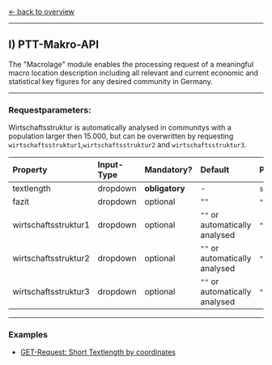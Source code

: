 [<- back to overview](README.md)
***

## I) PTT-Makro-API
The "Macrolage" module enables the processing request of a meaningful macro location description including all relevant and current economic and statistical key figures for any desired community in Germany.

***
### Requestparameters:
Wirtschaftsstruktur is automatically analysed in communitys with a population larger then 15.000, but can be overwritten by requesting `wirtschaftsstruktur1`,`wirtschaftsstruktur2` and `wirtschaftsstruktur3`.

| Property | Input-Type | Mandatory? | Default | Possible Values |
|:---|:---|:---|:---|:---|
| textlength | dropdown | <b>obligatory</b> | -| `short`,`long` |
| fazit | dropdown| optional | `""` | `""`,`sehr_gut`,`gut`,`mittel`,`maessig`,`schlecht` |
| wirtschaftsstruktur1 | dropdown| optional | `""` or automatically analysed | `""`,`keine_angabe`,`agrarwirtschaft`,`automobilindustrie`,`bahnindustrie`,`bergbau_und_rohstoffe`,`bio_und_gentechnologie`,`chemie_und_pharmazie`,`dienstleistung_und_handwerk`,`digitalwirtschaft`,`elektrotechnik_und_elektronikindustrie`,`energie_und_umwelt`,`ernaehrungsindustrie`,`feinkeramische_industrie`,`feinmechanik_und_optik`,`finanzwirtschaft`,`forschung_und_entwicklung`,`genussmittelindustrie`,`gesundheitswirtschaft`,`glasindustrie`,`handelsindustrie`,`high_tech_und_innovation`,`holz_und_moebelindustrie`,`informationstechnik_und_kommunikation`,`kautschukindustrie`,`kosmetikindustrie`,`kredit_und_versicherungsgewerbe`,`kultur_und_kreativwirtschaft`,`kunst_und_klebstoffindustrie`,`kunststoffindustrie`,`leder_warenindustrie`,`luft_und_raumfahrt`,`maritime_wirtschaft`,`maschinen_und_anlagenbau`,`medien_und_marketing`,`metallindustrie`,`papier_und_druckindustrie`,`pflegewirtschaft`,`post_und_kuriergewerbe`,`ruestungsindustrie`,`schliesssysteme_und_sicherheitstechnik`,`schmuckindustrie`,`schuhindustrie`,`spielwarenindustrie`,`sportwirtschaft`,`textilindustrie`,`tourismus_und_gastronomie`,`verkehr_und_logistik`,`verpackungsindustrie`,`werkstoffindustrie`,`wirtschaft_und_politik` |
| wirtschaftsstruktur2 | dropdown| optional | `""` or automatically analysed | `""`,`keine_angabe`,`agrarwirtschaft`,`automobilindustrie`,`bahnindustrie`,`bergbau_und_rohstoffe`,`bio_und_gentechnologie`,`chemie_und_pharmazie`,`dienstleistung_und_handwerk`,`digitalwirtschaft`,`elektrotechnik_und_elektronikindustrie`,`energie_und_umwelt`,`ernaehrungsindustrie`,`feinkeramische_industrie`,`feinmechanik_und_optik`,`finanzwirtschaft`,`forschung_und_entwicklung`,`genussmittelindustrie`,`gesundheitswirtschaft`,`glasindustrie`,`handelsindustrie`,`high_tech_und_innovation`,`holz_und_moebelindustrie`,`informationstechnik_und_kommunikation`,`kautschukindustrie`,`kosmetikindustrie`,`kredit_und_versicherungsgewerbe`,`kultur_und_kreativwirtschaft`,`kunst_und_klebstoffindustrie`,`kunststoffindustrie`,`leder_warenindustrie`,`luft_und_raumfahrt`,`maritime_wirtschaft`,`maschinen_und_anlagenbau`,`medien_und_marketing`,`metallindustrie`,`papier_und_druckindustrie`,`pflegewirtschaft`,`post_und_kuriergewerbe`,`ruestungsindustrie`,`schliesssysteme_und_sicherheitstechnik`,`schmuckindustrie`,`schuhindustrie`,`spielwarenindustrie`,`sportwirtschaft`,`textilindustrie`,`tourismus_und_gastronomie`,`verkehr_und_logistik`,`verpackungsindustrie`,`werkstoffindustrie`,`wirtschaft_und_politik` |
| wirtschaftsstruktur3 | dropdown | optional | `""` or automatically analysed| `""`,`keine_angabe`,`agrarwirtschaft`,`automobilindustrie`,`bahnindustrie`,`bergbau_und_rohstoffe`,`bio_und_gentechnologie`,`chemie_und_pharmazie`,`dienstleistung_und_handwerk`,`digitalwirtschaft`,`elektrotechnik_und_elektronikindustrie`,`energie_und_umwelt`,`ernaehrungsindustrie`,`feinkeramische_industrie`,`feinmechanik_und_optik`,`finanzwirtschaft`,`forschung_und_entwicklung`,`genussmittelindustrie`,`gesundheitswirtschaft`,`glasindustrie`,`handelsindustrie`,`high_tech_und_innovation`,`holz_und_moebelindustrie`,`informationstechnik_und_kommunikation`,`kautschukindustrie`,`kosmetikindustrie`,`kredit_und_versicherungsgewerbe`,`kultur_und_kreativwirtschaft`,`kunst_und_klebstoffindustrie`,`kunststoffindustrie`,`leder_warenindustrie`,`luft_und_raumfahrt`,`maritime_wirtschaft`,`maschinen_und_anlagenbau`,`medien_und_marketing`,`metallindustrie`,`papier_und_druckindustrie`,`pflegewirtschaft`,`post_und_kuriergewerbe`,`ruestungsindustrie`,`schliesssysteme_und_sicherheitstechnik`,`schmuckindustrie`,`schuhindustrie`,`spielwarenindustrie`,`sportwirtschaft`,`textilindustrie`,`tourismus_und_gastronomie`,`verkehr_und_logistik`,`verpackungsindustrie`,`werkstoffindustrie`,`wirtschaft_und_politik` |

***
### Examples
* [GET-Request: Short Textlength by coordinates](examples/makro-api-001-short_textlength_coordinations.md)


